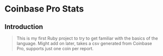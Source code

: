 # Coinbase Pro Stats

## Introduction

> This is my first Ruby project to try to get familiar with the basics of the language. Might add on later, takes a csv generated from Coinbase Pro, supports just one coin per report.
